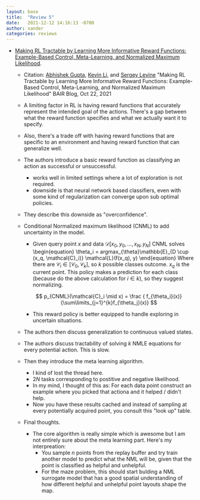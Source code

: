 ```yaml
---
layout: base
title:  "Review 5"
date:   2021-12-12 14:16:13 -0700
author: xander
categories: reviews
---
```




- [Making RL Tractable by Learning More Informative Reward Functions: Example-Based Control, Meta-Learning, and Normalized Maximum Likelihood](https://bair.berkeley.edu/blog/2021/10/22/mural/).


    - Citation: [Abhishek Gupta](https://abhishekunique.github.io/), [Kevin Li](https://www.linkedin.com/in/kevintli/), and [Sergey Levine](http://people.eecs.berkeley.edu/~svlevine/) "Making RL Tractable by Learning More Informative Reward Functions: Example-Based Control, Meta-Learning, and Normalized Maximum Likelihood" BAIR Blog, Oct 22, 2021

    - A limiting factor in RL is having reward functions that accurately represent the intended goal of the actions. There's a gap between what the reward function specifies and what we actually want it to specify.
    - Also, there's a trade off with having reward functions that are specific to an environment and having reward function that can generalize well.
    - The authors introduce a basic reward function as classifying an action as successful or unsuccessful.
        -  works well in limited settings where a lot of exploration is not required.
        - downside is that neural network based classifiers, even with some kind of regularization can converge upon sub optimal policies.
    - They describe this downside as "overconfidence".
    - Conditional Normalized maximum likelihood (CNML) to add uncertainty in the model.
        - Given query point $x$ and data $\mathcal{D}[x_0, y_0, ... , x_N, y_N]$ CNML solves \begin{equation}
        \theta_i = argmax_{\theta}\mathbb{E}_{D \cup (x_q, \mathcal{C}_i)} \mathcal{L}(f(x_q), y)
        \end{equation}
        Where there are $\mathcal{C}_i \in [ \mathcal{C}_0, \mathcal{C}_k ]$, so $k$ possible classes outcome. $x_q$ is the current point. This policy makes a prediction for each class (because do the above calculation for $i \in k$), so they suggest normalizing. 

        $$
            p_{CNML}(\mathcal{C}_i \mid x) = \frac { f_{\theta_i}(x)} {\sum\limits_{j=1}^{k}f_{\theta_j}(x)}
        $$
        - This reward policy is better equipped to handle exploring in uncertain situations.
    - The authors then discuss generalization to continuous valued states.
    - The authors discuss tractability of solving $k$ NMLE equations for every potential action. This is slow.
    - Then they introduce the meta learning algorithm.
        - I kind of lost the thread here.
        - $2N$ tasks corresponding to postitive and negative likelihood.
        - In my mind, I thought of this as: For each data point construct an example where you picked that actiona and it helped  / didn't help.
        - Now you have these results cached and instead of sampling at every potentially acquired point, you consult this "look up" table.
    - Final thoughts.
        - The core algorithm is really simple which is awesome but I am not entirely sure about the meta learning part. Here's my interpreation:
            - You sample $n$ points from the replay buffer and try train another model to predict what the NML will be, given that the point is classified as helpful and unhelpful. 
            - For the maze problem, this should start bulding a NML surrogate model that has a good spatial understanding of how different helpful and unhelpful point layouts shape the map.